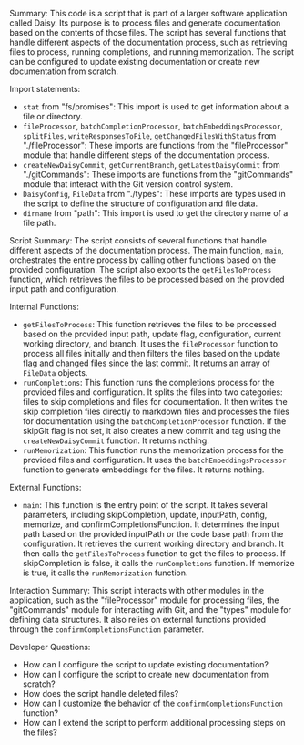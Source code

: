 Summary:
This code is a script that is part of a larger software application called Daisy. Its purpose is to process files and generate documentation based on the contents of those files. The script has several functions that handle different aspects of the documentation process, such as retrieving files to process, running completions, and running memorization. The script can be configured to update existing documentation or create new documentation from scratch.

Import statements:
- `stat` from "fs/promises": This import is used to get information about a file or directory.
- `fileProcessor`, `batchCompletionProcessor`, `batchEmbeddingsProcessor`, `splitFiles`, `writeResponsesToFile`, `getChangedFilesWithStatus` from "./fileProcessor": These imports are functions from the "fileProcessor" module that handle different steps of the documentation process.
- `createNewDaisyCommit`, `getCurrentBranch`, `getLatestDaisyCommit` from "./gitCommands": These imports are functions from the "gitCommands" module that interact with the Git version control system.
- `DaisyConfig`, `FileData` from "./types": These imports are types used in the script to define the structure of configuration and file data.
- `dirname` from "path": This import is used to get the directory name of a file path.

Script Summary:
The script consists of several functions that handle different aspects of the documentation process. The main function, `main`, orchestrates the entire process by calling other functions based on the provided configuration. The script also exports the `getFilesToProcess` function, which retrieves the files to be processed based on the provided input path and configuration.

Internal Functions:
- `getFilesToProcess`: This function retrieves the files to be processed based on the provided input path, update flag, configuration, current working directory, and branch. It uses the `fileProcessor` function to process all files initially and then filters the files based on the update flag and changed files since the last commit. It returns an array of `FileData` objects.
- `runCompletions`: This function runs the completions process for the provided files and configuration. It splits the files into two categories: files to skip completions and files for documentation. It then writes the skip completion files directly to markdown files and processes the files for documentation using the `batchCompletionProcessor` function. If the skipGit flag is not set, it also creates a new commit and tag using the `createNewDaisyCommit` function. It returns nothing.
- `runMemorization`: This function runs the memorization process for the provided files and configuration. It uses the `batchEmbeddingsProcessor` function to generate embeddings for the files. It returns nothing.

External Functions:
- `main`: This function is the entry point of the script. It takes several parameters, including skipCompletion, update, inputPath, config, memorize, and confirmCompletionsFunction. It determines the input path based on the provided inputPath or the code base path from the configuration. It retrieves the current working directory and branch. It then calls the `getFilesToProcess` function to get the files to process. If skipCompletion is false, it calls the `runCompletions` function. If memorize is true, it calls the `runMemorization` function.

Interaction Summary:
This script interacts with other modules in the application, such as the "fileProcessor" module for processing files, the "gitCommands" module for interacting with Git, and the "types" module for defining data structures. It also relies on external functions provided through the `confirmCompletionsFunction` parameter.

Developer Questions:
- How can I configure the script to update existing documentation?
- How can I configure the script to create new documentation from scratch?
- How does the script handle deleted files?
- How can I customize the behavior of the `confirmCompletionsFunction` function?
- How can I extend the script to perform additional processing steps on the files?